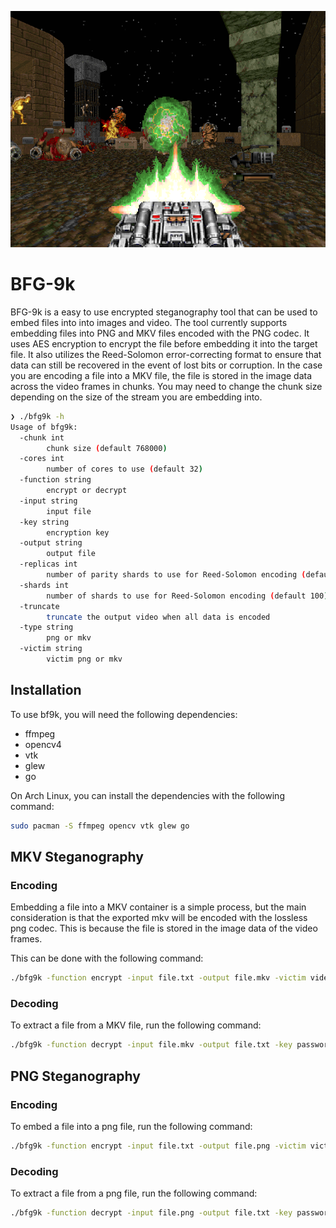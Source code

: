 <p align="center">
      <img src="./BFG9000.png" center>
</p>

# BFG-9k

BFG-9k is a easy to use encrypted steganography tool that can be used to embed files into into images and video. The tool currently supports embedding files into PNG and MKV files encoded with the PNG codec. It uses AES encryption to encrypt the file before embedding it into the target file. It also utilizes the Reed-Solomon error-correcting format to ensure that data can still be recovered in the event of lost bits or corruption. In the case you are encoding a file into a MKV file, the file is stored in the image data across the video frames in chunks. You may need to change the chunk size depending on the size of the stream you are embedding into.

```sh
❯ ./bfg9k -h
Usage of bfg9k:
  -chunk int
        chunk size (default 768000)
  -cores int
        number of cores to use (default 32)
  -function string
        encrypt or decrypt
  -input string
        input file
  -key string
        encryption key
  -output string
        output file
  -replicas int
        number of parity shards to use for Reed-Solomon encoding (default 25)
  -shards int
        number of shards to use for Reed-Solomon encoding (default 100)
  -truncate
        truncate the output video when all data is encoded
  -type string
        png or mkv
  -victim string
        victim png or mkv
```

## Installation
To use bf9k, you will need the following dependencies:
- ffmpeg
- opencv4
- vtk
- glew
- go

On Arch Linux, you can install the dependencies with the following command:
```sh
sudo pacman -S ffmpeg opencv vtk glew go
```

## MKV Steganography 

### Encoding
Embedding a file into a MKV container is a simple process, but the main consideration is that the exported mkv will be encoded with the lossless png codec. This is because the file is stored in the image data of the video frames. 

This can be done with the following command:
```sh
./bfg9k -function encrypt -input file.txt -output file.mkv -victim video_png.mkv -key password -type mkv
```

### Decoding
To extract a file from a MKV file, run the following command:
```sh
./bfg9k -function decrypt -input file.mkv -output file.txt -key password -type mkv
```

## PNG Steganography

### Encoding
To embed a file into a png file, run the following command:
```sh
./bfg9k -function encrypt -input file.txt -output file.png -victim victim.png -key password -type png
```

### Decoding
To extract a file from a png file, run the following command:
```sh
./bfg9k -function decrypt -input file.png -output file.txt -key password -type png
```
